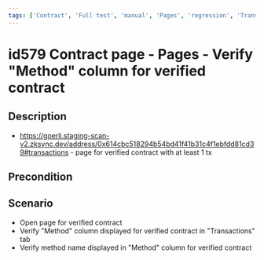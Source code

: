 ```yaml
---
tags: ['Contract', 'Full test', 'manual', 'Pages', 'regression', 'Transaction', 'ZKF-2371', 'Active']
---
```


# id579 Contract page - Pages - Verify "Method" column for verified contract

## Description
  - https://goerli.staging-scan-v2.zksync.dev/address/0x614cbc518294b54bd41f41b31c4f1ebfdd81cd39#transactions - page for verified contract with at least 1 tx

## Precondition


## Scenario
- Open page for verified contract
- Verify "Method" column displayed for verified contract in "Transactions" tab
- Verify method name displayed in "Method" column for verified contract
